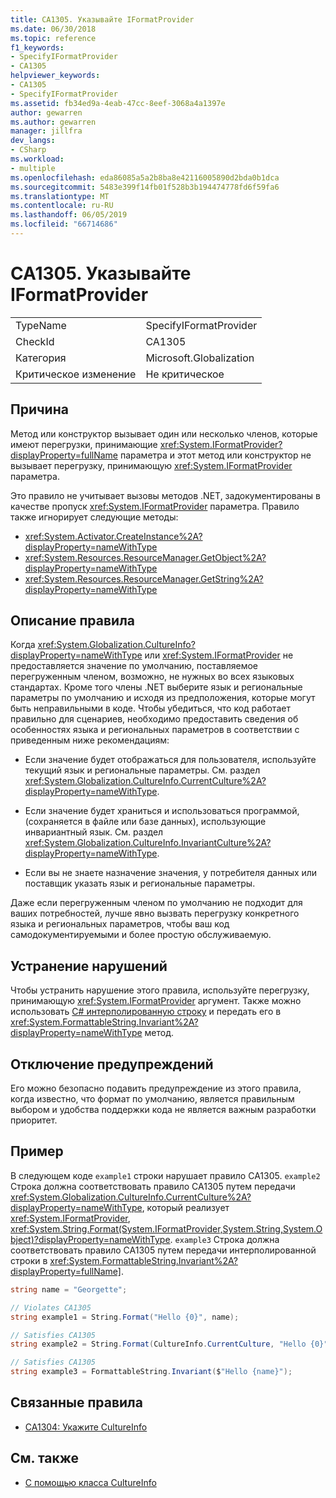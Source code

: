 ```yaml
---
title: CA1305. Указывайте IFormatProvider
ms.date: 06/30/2018
ms.topic: reference
f1_keywords:
- SpecifyIFormatProvider
- CA1305
helpviewer_keywords:
- CA1305
- SpecifyIFormatProvider
ms.assetid: fb34ed9a-4eab-47cc-8eef-3068a4a1397e
author: gewarren
ms.author: gewarren
manager: jillfra
dev_langs:
- CSharp
ms.workload:
- multiple
ms.openlocfilehash: eda86085a5a2b8ba8e42116005890d2bda0b1dca
ms.sourcegitcommit: 5483e399f14fb01f528b3b194474778fd6f59fa6
ms.translationtype: MT
ms.contentlocale: ru-RU
ms.lasthandoff: 06/05/2019
ms.locfileid: "66714686"
---
```

# <a name="ca1305-specify-iformatprovider"></a>CA1305. Указывайте IFormatProvider

|||
|-|-|
|TypeName|SpecifyIFormatProvider|
|CheckId|CA1305|
|Категория|Microsoft.Globalization|
|Критическое изменение|Не критическое|

## <a name="cause"></a>Причина

Метод или конструктор вызывает один или несколько членов, которые имеют перегрузки, принимающие <xref:System.IFormatProvider?displayProperty=fullName> параметра и этот метод или конструктор не вызывает перегрузку, принимающую <xref:System.IFormatProvider> параметра.

Это правило не учитывает вызовы методов .NET, задокументированы в качестве пропуск <xref:System.IFormatProvider> параметра. Правило также игнорирует следующие методы:

- <xref:System.Activator.CreateInstance%2A?displayProperty=nameWithType>
- <xref:System.Resources.ResourceManager.GetObject%2A?displayProperty=nameWithType>
- <xref:System.Resources.ResourceManager.GetString%2A?displayProperty=nameWithType>

## <a name="rule-description"></a>Описание правила

Когда <xref:System.Globalization.CultureInfo?displayProperty=nameWithType> или <xref:System.IFormatProvider> не предоставляется значение по умолчанию, поставляемое перегруженным членом, возможно, не нужных во всех языковых стандартах. Кроме того члены .NET выберите язык и региональные параметры по умолчанию и исходя из предположения, которые могут быть неправильными в коде. Чтобы убедиться, что код работает правильно для сценариев, необходимо предоставить сведения об особенностях языка и региональных параметров в соответствии с приведенным ниже рекомендациям:

- Если значение будет отображаться для пользователя, используйте текущий язык и региональные параметры. См. раздел <xref:System.Globalization.CultureInfo.CurrentCulture%2A?displayProperty=nameWithType>.

- Если значение будет храниться и использоваться программой, (сохраняется в файле или базе данных), использующие инвариантный язык. См. раздел <xref:System.Globalization.CultureInfo.InvariantCulture%2A?displayProperty=nameWithType>.

- Если вы не знаете назначение значения, у потребителя данных или поставщик указать язык и региональные параметры.

Даже если перегруженным членом по умолчанию не подходит для ваших потребностей, лучше явно вызвать перегрузку конкретного языка и региональных параметров, чтобы ваш код самодокументируемыми и более простую обслуживаемую.

## <a name="how-to-fix-violations"></a>Устранение нарушений

Чтобы устранить нарушение этого правила, используйте перегрузку, принимающую <xref:System.IFormatProvider> аргумент. Также можно использовать [C# интерполированную строку](/dotnet/csharp/tutorials/string-interpolation) и передать его в <xref:System.FormattableString.Invariant%2A?displayProperty=nameWithType> метод.

## <a name="when-to-suppress-warnings"></a>Отключение предупреждений

Его можно безопасно подавить предупреждение из этого правила, когда известно, что формат по умолчанию, является правильным выбором и удобства поддержки кода не является важным разработки приоритет.

## <a name="example"></a>Пример

В следующем коде `example1` строки нарушает правило CA1305. `example2` Строка должна соответствовать правило CA1305 путем передачи <xref:System.Globalization.CultureInfo.CurrentCulture%2A?displayProperty=nameWithType>, который реализует <xref:System.IFormatProvider>, <xref:System.String.Format(System.IFormatProvider,System.String,System.Object)?displayProperty=nameWithType>. `example3` Строка должна соответствовать правило CA1305 путем передачи интерполированной строки в <xref:System.FormattableString.Invariant%2A?displayProperty=fullName]>.

```csharp
string name = "Georgette";

// Violates CA1305
string example1 = String.Format("Hello {0}", name);

// Satisfies CA1305
string example2 = String.Format(CultureInfo.CurrentCulture, "Hello {0}", name);

// Satisfies CA1305
string example3 = FormattableString.Invariant($"Hello {name}");
```

## <a name="related-rules"></a>Связанные правила

- [CA1304: Укажите CultureInfo](../code-quality/ca1304-specify-cultureinfo.md)

## <a name="see-also"></a>См. также

- [С помощью класса CultureInfo](/dotnet/standard/globalization-localization/globalization#work-with-culture-specific-settings)